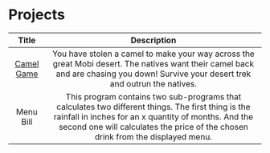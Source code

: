 # Projects

Title | Description
:--: | :--:
[Camel Game](https://drive.google.com/open?id=1-E-0ZhcgIyrSKm1ywdV2CUhRevjt31KN) | You have stolen a camel to make your way across the great Mobi desert. The natives want their camel back and are chasing you down! Survive your desert trek and outrun the natives.
Menu Bill | This program contains two sub-programs that calculates two different things. The first thing is the rainfall in inches for an x quantity of months. And the second one will calculates the price of the chosen drink from the displayed menu.
